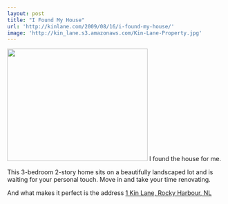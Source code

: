 ```yaml
---
layout: post
title: "I Found My House"
url: 'http://kinlane.com/2009/08/16/i-found-my-house/'
image: 'http://kin_lane.s3.amazonaws.com/Kin-Lane-Property.jpg'
---
```


[<img class="alignright" title="Kin Lane Property" src="http://kin_lane.s3.amazonaws.com/Kin-Lane-Property.jpg" alt="" width="325" height="260" />][1]
I found the house for me.

This 3-bedroom 2-story home sits on a beautifully landscaped lot and is waiting for your personal touch. Move in and take your time renovating.

And what makes it perfect is the address [1 Kin Lane, Rocky Harbour, NL][1]

   [1]: http://www.century21.ca/Property/NL/A0K_1N0/Rocky_Harbour/Kin_Lane/1
